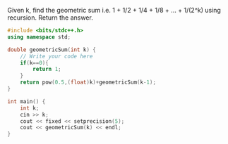 Given k, find the geometric sum i.e.
1 + 1/2 + 1/4 + 1/8 + ... + 1/(2^k) 
using recursion. Return the answer.


```cpp
#include <bits/stdc++.h>
using namespace std;

double geometricSum(int k) {
    // Write your code here
    if(k==0){
        return 1;
    }
    return pow(0.5,(float)k)+geometricSum(k-1);
}

int main() {
    int k;
    cin >> k;
    cout << fixed << setprecision(5);
    cout << geometricSum(k) << endl;   
}
```
